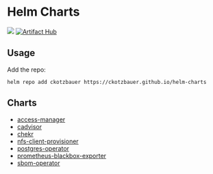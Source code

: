 # Helm Charts

[![](https://github.com/ckotzbauer/helm-charts/workflows/Release%20Charts/badge.svg?branch=main)](https://github.com/ckotzbauer/helm-charts/actions)
[![Artifact Hub](https://img.shields.io/endpoint?url=https://artifacthub.io/badge/repository/ckotzbauer)](https://artifacthub.io/packages/search?repo=ckotzbauer)

## Usage

Add the repo:

```
helm repo add ckotzbauer https://ckotzbauer.github.io/helm-charts
```

## Charts

- [access-manager](https://github.com/ckotzbauer/helm-charts/tree/main/charts/access-manager)
- [cadvisor](https://github.com/ckotzbauer/helm-charts/tree/main/charts/cadvisor)
- [chekr](https://github.com/ckotzbauer/helm-charts/tree/main/charts/chekr)
- [nfs-client-provisioner](https://github.com/ckotzbauer/helm-charts/tree/main/charts/nfs-client-provisioner)
- [postgres-operator](https://github.com/ckotzbauer/helm-charts/tree/main/charts/postgres-operator)
- [prometheus-blackbox-exporter](https://github.com/ckotzbauer/helm-charts/tree/main/charts/prometheus-blackbox-exporter)
- [sbom-operator](https://github.com/ckotzbauer/helm-charts/tree/main/charts/sbom-operator)
